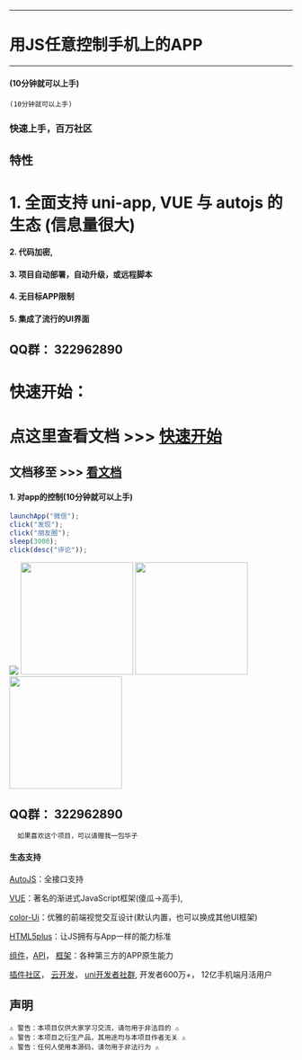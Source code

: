 ----
# 用JS任意控制手机上的APP
----

#### (10分钟就可以上手)
``` 
(10分钟就可以上手)
```

### 快速上手，百万社区

## 特性

# 1. 全面支持 uni-app, VUE 与 autojs 的生态 (信息量很大) 
#### 2. 代码加密,
#### 3. 项目自动部署，自动升级，或远程脚本
#### 4. 无目标APP限制
#### 5. 集成了流行的UI界面
#### 
## QQ群： 322962890
# 快速开始：
# 点这里查看文档 >>> [快速开始](https://yooge.github.io/robot-docs/index.html)
## 文档移至 >>> [看文档](https://yooge.github.io/robot-docs/index.html)

#### 1. 对app的控制(10分钟就可以上手)
```js
launchApp("微信"); 
click("发现");
click("朋友圈");
sleep(3000);
click(desc("评论"));
``` 

<img src='http://robots.shen-x.com/static/git/1.jpg'>
<img src='http://robots.shen-x.com/static/git/9.png' width="200">
<img src='http://robots.shen-x.com/static/git/3.jpg' width="200">
<img src='http://robots.shen-x.com/static/git/8.png' width="200">
 



 
  
## QQ群：  322962890
 
```js
  如果喜欢这个项目，可以请赠我一包华子 
```



#### 生态支持
[AutoJS](https://yooge.github.io/robot-docs/index.html)：全接口支持

[VUE](https://cn.vuejs.org/)：著名的渐进式JavaScript框架(傻瓜->高手),

[color-Ui](http://demo.color-ui.com/)：优雅的前端视觉交互设计(默认内置，也可以换成其他UI框架)

[HTML5plus](http://www.html5plus.org/doc/)：让JS拥有与App一样的能力标准

[组件](https://uniapp.dcloud.io/component/README)，[API](https://uniapp.dcloud.io/api/README)，
[框架](https://uniapp.dcloud.io/collocation/App)：各种第三方的APP原生能力

[插件社区](https://ext.dcloud.net.cn/)，
[云开发](https://uniapp.dcloud.io/uniCloud/README)，
[uni开发者社群](https://dcloud.io/), 开发者600万+， 12亿手机端月活用户


## 声明

```
⚠️ 警告：本项目仅供大家学习交流，请勿用于非法目的 ⚠️
⚠️ 警告：本项目之衍生产品，其用途均与本项目作者无关 ⚠️
⚠️ 警告：任何人使用本源码，请勿用于非法行为 ⚠️
```